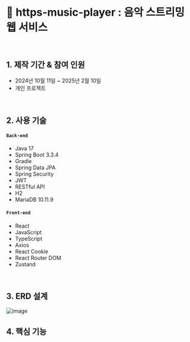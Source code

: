 # :pushpin: https-music-player : 음악 스트리밍 웹 서비스

</br>

## 1. 제작 기간 & 참여 인원
- 2024년 10월 11일 ~ 2025년 2월 10일
- 개인 프로젝트

</br>

## 2. 사용 기술
#### `Back-end`
  - Java 17
  - Spring Boot 3.3.4
  - Gradle
  - Spring Data JPA
  - Spring Security
  - JWT
  - RESTful API
  - H2
  - MariaDB 10.11.9
#### `Front-end`
  - React
  - JavaScript
  - TypeScript
  - Axios
  - React Cookie
  - React Router DOM
  - Zustand


</br>

## 3. ERD 설계

![image](https://github.com/user-attachments/assets/8cd6a3db-e5a0-41a6-b563-507eaea6d5d8)


## 4. 핵심 기능

